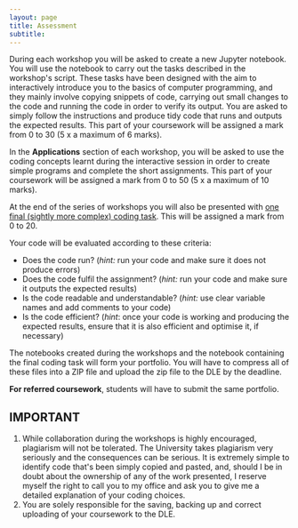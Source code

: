 ```yaml
---
layout: page
title: Assessment
subtitle:
---
```


During each workshop you will be asked to create a new Jupyter notebook. You will use the notebook to carry out the tasks described in the workshop's script. These tasks have been designed with the aim to interactively  introduce you to the basics of computer programming, and they mainly involve copying snippets of code, carrying out small changes to the code and running the code in order to verify its output. You are asked to simply follow the instructions and produce tidy code that runs and outputs the expected results. This part of your coursework will be assigned a mark from 0 to 30 (5 x a maximum of 6 marks). 

In the **Applications** section of each workshop, you will be asked to use the coding concepts learnt during the interactive session in order to create simple programs and complete the short assignments. This part of your coursework will be assigned a mark from 0 to 50 (5 x a maximum of 10 marks).

At the end of the series of workshops you will also be presented with [one final (sightly more complex) coding task](final-assignment-2021). This will be assigned a mark from 0 to 20.

Your code will be evaluated according to these criteria:

* Does the code run? (*hint:* run your code and make sure it does not produce errors)
* Does the code fulfil the assignment? (*hint:* run your code and make sure it outputs the expected results)
* Is the code readable and understandable? (*hint:* use clear variable names and add comments to your code)
* Is the code efficient? (*hint*: once your code is working and producing the expected results, ensure that it is also efficient and optimise it, if necessary)

The notebooks created during the workshops and the notebook containing the final coding task will form your portfolio. You will have to compress all of these files into a ZIP file and upload the zip file to the DLE by the deadline.

**For referred coursework**, students will have to submit the same portfolio.

## IMPORTANT
1. While collaboration during the workshops is highly encouraged, plagiarism will not be tolerated. The University takes plagiarism very seriously and the consequences can be serious. It is extremely simple to identify code that's been simply copied and pasted, and, should I be in doubt about the ownership of any of the work presented, I reserve myself the right to call you to my office and ask you to give me a detailed explanation of your coding choices.
2. You are solely responsible for the saving, backing up and correct uploading of your coursework to the DLE. 
